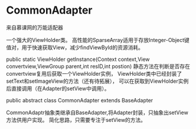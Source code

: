 # CommonAdapter

来自慕课网的万能适配器

一个强大的ViewHolder类。
高性能的SparseArray适用于存放Integer-Object键值对，用于快速获取View，减少findViewById的资源消耗。

public static ViewHolder getInstance(Context context,View convertview,ViewGroup parent,int resID,int postion)
静态方法在判断是否存在convertview复用后获取一个ViewHolder实例，
ViewHolder类中已经封装了setText和setImageView的方法（还有待拓展），
可以在获取到ViewHolder实例后直接调用（在Adapter的setView中调用）。


public abstract class CommonAdapter<T> extends BaseAdapter

CommonAdaptr抽象类继承自BaseAdapter,将Adapter封装，只抽象出setView方法供用户实现。
简化思路，只需要专注于setView的方法。
